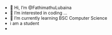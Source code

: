 - 👋 Hi, I’m @FathimathuLubaina
- 👀 I’m interested in coding ...
- 🌱 I’m currently learning BSC Computer Science
- i am a student
- 

<!---
FathimathuLubaina/FathimathuLubaina is a ✨ special ✨ repository because its `README.md` (this file) appears on your GitHub profile.
You can click the Preview link to take a look at your changes.
--->
